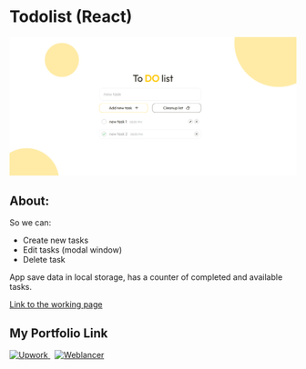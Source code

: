 # Todolist (React)

![](https://github.com/Plupiks/Angular-Todolist-v1/blob/b25b324644188e363a7ccdb389d7676d59c26486/todoapp-image.jpg)

## About:
So we can:
- Create new tasks
- Edit tasks (modal window)
- Delete task

App save data in local storage, has a counter of completed and available tasks.

[Link to the working page](https://github.com/Plupiks/React-Todolist-v1/blob/5f97983616045c69060e63314d7f6fec84a13d29/todolist-image.png)

## My Portfolio Link
<div id="portfolio" align="left">
  <a href="https://www.upwork.com/freelancers/~0175a1803535823693">
    <img src="https://github.com/Plupiks/Landing-Page-Creator-2/blob/main/img/upwork-1.svg" alt="Upwork" width="40" height="40"/>
  </a>
  &nbsp;
   <a href="https://www.weblancer.net/users/VasylykivV/">
    <img src="https://github.com/Plupiks/Landing-Page-Creator-2/blob/main/img/weblancer.png" alt="Weblancer" width="40" height="40"/>
  </a>
</div>
